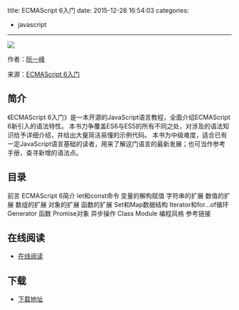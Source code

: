 title: ECMAScript 6入门
date: 2015-12-28 16:54:03
categories:
  - javascript
---

![](http://box.kancloud.cn/cover_2015-07-23_55b09b93d44f_800x1068.jpg?imageMogr2/thumbnail/173x231!/interlace/1/quality/100)

作者：[阮一峰](http://www.ruanyifeng.com/home.html)

来源：[ECMAScript 6入门](http://es6.ruanyifeng.com/)

<!--more-->

## 简介 ##

《ECMAScript 6入门》是一本开源的JavaScript语言教程，全面介绍ECMAScript 6新引入的语法特性。
本书力争覆盖ES6与ES5的所有不同之处，对涉及的语法知识给予详细介绍，并给出大量简洁易懂的示例代码。
本书为中级难度，适合已有一定JavaScript语言基础的读者，用来了解这门语言的最新发展；也可当作参考手册，查寻新增的语法点。

## 目录 ##

前言
ECMAScript 6简介
let和const命令
变量的解构赋值
字符串的扩展
数值的扩展
数组的扩展
对象的扩展
函数的扩展
Set和Map数据结构
Iterator和for...of循环
Generator 函数
Promise对象
异步操作
Class
Module
编程风格
参考链接

## 在线阅读 ##

+ [在线阅读](http://www.kancloud.cn/kancloud/ecmascript6-guide)

## 下载 ##

+ [下载地址](http://www.kancloud.cn/kancloud/ecmascript6-guide)

